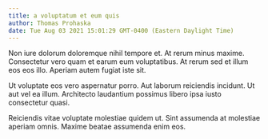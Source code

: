 ```yaml
---
title: a voluptatum et eum quis
author: Thomas Prohaska
date: Tue Aug 03 2021 15:01:29 GMT-0400 (Eastern Daylight Time)
---
```

Non iure dolorum doloremque nihil tempore et. At rerum minus maxime. Consectetur vero quam et earum eum voluptatibus. At rerum sed et illum eos eos illo. Aperiam autem fugiat iste sit.

 Ut voluptate eos vero aspernatur porro. Aut laborum reiciendis incidunt. Ut aut vel ea illum. Architecto laudantium possimus libero ipsa iusto consectetur quasi.

 Reiciendis vitae voluptate molestiae quidem ut. Sint assumenda at molestiae aperiam omnis. Maxime beatae assumenda enim eos.